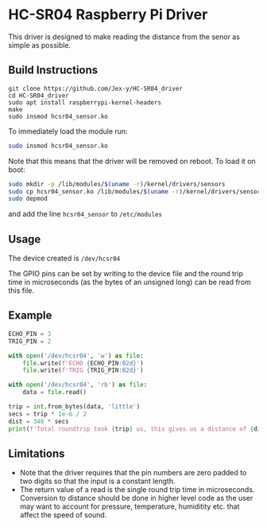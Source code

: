 # HC-SR04 Raspberry Pi Driver
This driver is designed to make reading the distance from the senor as simple as possible.

## Build Instructions

```
git clone https://github.com/Jex-y/HC-SR04_driver
cd HC-SR04_driver
sudo apt install raspberrypi-kernel-headers
make
sudo insmod hcsr04_sensor.ko
```

To immediately load the module run:
```bash
sudo insmod hcsr04_sensor.ko
```
Note that this means that the driver will be removed on reboot.
To load it on boot:
```bash
sudo mkdir -p /lib/modules/$(uname -r)/kernel/drivers/sensors
sudo cp hcsr04_sensor.ko /lib/modules/$(uname -r)/kernel/drivers/sensors
sudo depmod
```
and add the line `hcsr04_sensor` to `/etc/modules`
## Usage

The device created is `/dev/hcsr04`

The GPIO pins can be set by writing to the device file and the round trip time in microseconds (as the bytes of an unsigned long) can be read from this file.

## Example

```python
ECHO_PIN = 3
TRIG_PIN = 2

with open('/dev/hcsr04', 'w') as file:
    file.write(f'ECHO {ECHO_PIN:02d}')
    file.write(f'TRIG {TRIG_PIN:02d}')

with open('/dev/hcsr04', 'rb') as file:
    data = file.read()

trip = int.from_bytes(data, 'little')
secs = trip * 1e-6 / 2
dist = 340 * secs
print(f'Total roundtrip took {trip} us, this gives us a distance of {dist * 100:.2f} cm')
```

## Limitations
- Note that the driver requires that the pin numbers are zero padded to two digits so that the input is a constant length.
- The return value of a read is the single round trip time in microseconds. Conversion to distance should be done in higher level code as the user may want to account for pressure, temperature, humiditity etc. that affect the speed of sound.
